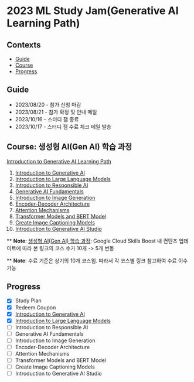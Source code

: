 # 2023 ML Study Jam(Generative AI Learning Path)

## Contexts
* [Guide](#guide)
* [Course](#course)
* [Progress](#progress)

## Guide
* 2023/08/20 - 참가 신청 마감
* 2023/08/21 - 참가 확정 및 안내 메일
* 2023/10/16 - 스터디 잼 종료
* 2023/10/17 - 스터디 잼 수료 체크 메일 발송

## Course: 생성형 AI(Gen AI) 학습 과정
[Introduction to Generative AI Learning Path](https://www.cloudskillsboost.google/journeys/118)

1. [Introduction to Generative AI](https://www.cloudskillsboost.google/course_templates/536)
2. [Introduction to Large Language Models](https://www.cloudskillsboost.google/course_templates/539)
3. [Introduction to Responsible AI](https://www.cloudskillsboost.google/course_templates/554)
4. [Generative AI Fundamentals](https://www.cloudskillsboost.google/course_templates/556)
5. [Introduction to Image Generation](https://www.cloudskillsboost.google/course_templates/541)
6. [Encoder-Decoder Architecture](https://www.cloudskillsboost.google/course_templates/543)
7. [Attention Mechanisms](https://www.cloudskillsboost.google/course_templates/537)
8. [Transformer Models and BERT Model](https://www.cloudskillsboost.google/course_templates/538)
9. [Create Image Captioning Models](https://www.cloudskillsboost.google/course_templates/542)
10. [Introduction to Generative AI Studio](https://www.cloudskillsboost.google/course_templates/552)

** **Note**: [생성형 AI(Gen AI) 학습 과정](https://www.cloudskillsboost.google/journeys/118): Google Cloud Skills Boost 내 컨텐츠 업데이트에 따라 본 링크의 코스 수가 10개 -> 5개 변동

** **Note**: 수료 기준은 상기의 10개 코스임. 따라서 각 코스별 링크 참고하여 수료 이수 가능

## Progress
* [x] Study Plan
* [x] Redeem Coupon
* [x] [Introduction to Generative AI](./2023_ML_Study_Jam-01.md)
* [x] [Introduction to Large Language Models](./2023_ML_Study_Jam-02.md)
* [ ] Introduction to Responsible AI
* [ ] Generative AI Fundamentals
* [ ] Introduction to Image Generation
* [ ] Encoder-Decoder Architecture
* [ ] Attention Mechanisms
* [ ] Transformer Models and BERT Model
* [ ] Create Image Captioning Models
* [ ] Introduction to Generative AI Studio
